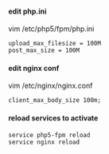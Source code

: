 #### edit php.ini
vim /etc/php5/fpm/php.ini  
  
```
upload_max_filesize = 100M  
post_max_size = 100M  
```
  
#### edit nginx conf
vim /etc/nginx/nginx.conf  
  
`client_max_body_size 100m;`  
  
#### reload services to activate  
  
```
service php5-fpm reload  
service nginx reload  
```
